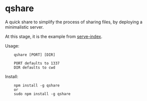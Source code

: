 # qshare

A quick share to simplify the process of sharing files, by deploying a
minimalistic server.

At this stage, it is the example from
[serve-index](https://github.com/expressjs/serve-index).


Usage:
```shell
    qshare [PORT] [DIR]

    PORT defaults to 1337
    DIR defaults to cwd
```

Install:
```shell
    npm install -g qshare
    or
    sudo npm install -g qshare
```
